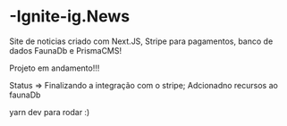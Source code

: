 # -Ignite-ig.News
Site de noticias criado com Next.JS, Stripe para pagamentos, banco de dados FaunaDb e PrismaCMS!

Projeto em andamento!!!

Status =>
Finalizando a integração com o stripe;
Adcionadno recursos ao faunaDb

yarn dev para rodar :) 
